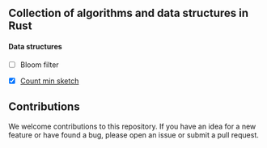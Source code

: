 ## Collection of algorithms and data structures in Rust
#### Data structures
- [ ] Bloom filter
+ [x] [Count min sketch](src/count_min.rs)


## **Contributions**

We welcome contributions to this repository. If you have an idea for a new feature or have found a bug, please open an issue or submit a pull request.
